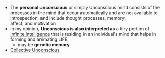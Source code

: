 - The **personal unconscious** or simply Unconscious mind consists of the processes in the mind that occur automatically and are not available to introspection, and include thought processes, memory, affect, and motivation
- in my opinion, **Unconscious is also interpreted as** a tiny portion of [Infinite Intelligence]() that is residing in an individual's mind that helps in forming and animating LIFE.
    - may be **genetic memory**
- [Collective Unconscious]()
